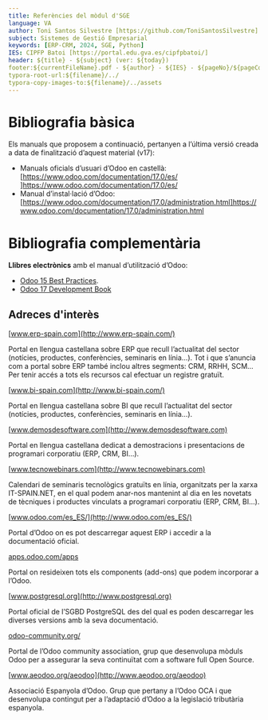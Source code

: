 ```yaml
---
title: Referències del mòdul d'SGE
language: VA
author: Toni Santos Silvestre [https://github.com/ToniSantosSilvestre]
subject: Sistemes de Gestió Empresarial
keywords: [ERP-CRM, 2024, SGE, Python]
IES: CIPFP Batoi [https://portal.edu.gva.es/cipfpbatoi/]
header: ${title} - ${subject} (ver: ${today})
footer:${currentFileName}.pdf - ${author} - ${IES} - ${pageNo}/${pageCount}
typora-root-url:${filename}/../
typora-copy-images-to:${filename}/../assets
---
```


# Bibliografia bàsica

Els manuals que proposem a continuació, pertanyen a l’última versió creada a data de finalització d’aquest material (v17):

- Manuals oficials d’usuari d’Odoo en castellà: [https://www.odoo.com/documentation/17.0/es/ ]https://www.odoo.com/documentation/17.0/es/
- Manual d’instal·lació d’Odoo: [https://www.odoo.com/documentation/17.0/administration.html]https://www.odoo.com/documentation/17.0/administration.html

# Bibliografia complementària

**Llibres electrònics** amb el manual d’utilització d’Odoo:

-  [Odoo 15 Best Practices](https://www.odoobooks.com/en/15.0/).
-  [Odoo 17 Development Book](https://www.cybrosys.com/odoo/odoo-books/)

## Adreces d'interès

[www.erp-spain.com](http://www.erp-spain.com/)

Portal en llengua castellana sobre ERP que recull l’actualitat del  sector (notícies, productes, conferències, seminaris en línia…). Tot i  que s’anuncia com a portal sobre ERP també inclou altres segments: CRM,  RRHH, SCM… Per tenir accés a tots els recursos cal efectuar un registre  gratuït.

[www.bi-spain.com](http://www.bi-spain.com/)

Portal en llengua castellana sobre BI que recull l’actualitat del sector (notícies, productes, conferències, seminaris en línia…).

[www.demosdesoftware.com](http://www.demosdesoftware.com)

Portal en llengua castellana dedicat a demostracions i presentacions de programari corporatiu (ERP, CRM, BI…).

[www.tecnowebinars.com](http://www.tecnowebinars.com)

Calendari de seminaris tecnològics gratuïts en línia, organitzats per la xarxa IT-SPAIN.NET, en el qual podem anar-nos mantenint al dia en les novetats de tècniques i productes vinculats a programari corporatiu (ERP, CRM, BI…).

[www.odoo.com/es_ES/](http://www.odoo.com/es_ES/)

Portal d’Odoo on es pot descarregar aquest ERP i accedir a la documentació oficial.

[apps.odoo.com/apps](http://apps.odoo.com/apps)

Portal on resideixen tots els components (add-ons) que podem incorporar a l’Odoo.

[www.postgresql.org](http://www.postgresql.org)

Portal oficial de l’SGBD PostgreSQL des del qual es poden descarregar les diverses versions amb la seva documentació.

[odoo-community.org/](http://odoo-community.org/)

Portal de l’Odoo community association, grup que desenvolupa mòduls Odoo per a assegurar la seva continuïtat com a software full Open Source.

[www.aeodoo.org/aeodoo](http://www.aeodoo.org/aeodoo)

Associació Espanyola d’Odoo. Grup que pertany a l’Odoo OCA i que desenvolupa contingut per a l’adaptació d’Odoo a la legislació tributària espanyola. 